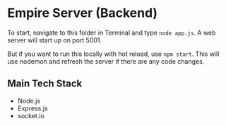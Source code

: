# Empire Server (Backend)

To start, navigate to this folder in Terminal and type `node app.js`. A web server will start up on port 5001.

But if you want to run this locally with hot reload, use `npm start`. This will use nodemon and refresh the server if there are any code changes.

## Main Tech Stack
- Node.js
- Express.js
- socket.io